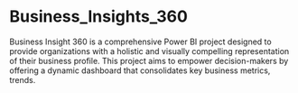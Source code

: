 # Business_Insights_360
Business Insight 360 is a comprehensive Power BI project designed to provide organizations with a holistic and visually compelling representation of their business profile. This project aims to empower decision-makers by offering a dynamic dashboard that consolidates key business metrics, trends.
